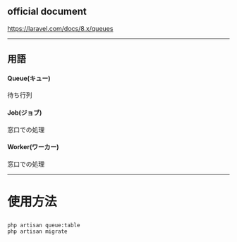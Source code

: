 ## official document
https://laravel.com/docs/8.x/queues

_______________________________________________________
## 用語

#### Queue(キュー)
待ち行列

#### Job(ジョブ)
窓口での処理

#### Worker(ワーカー)
窓口での処理

_______________________________________________________
# 使用方法

## 
```
php artisan queue:table
php artisan migrate
```





